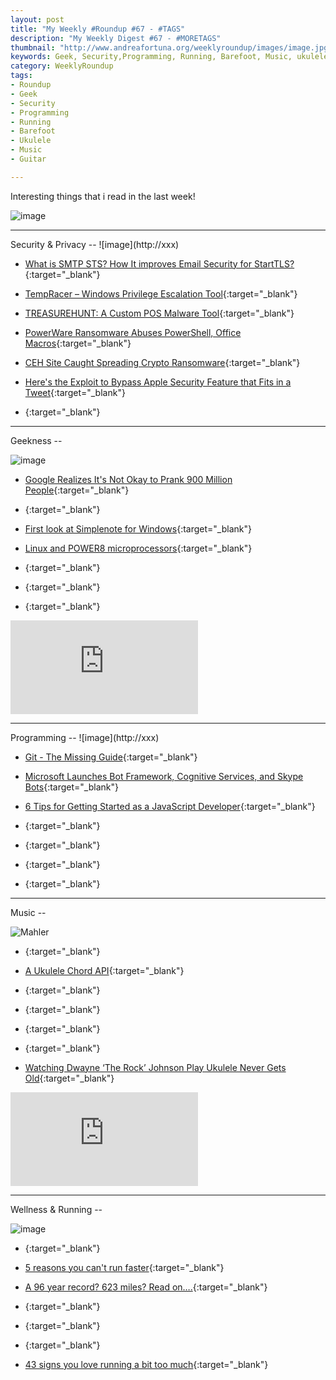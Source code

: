 ```yaml
---
layout: post
title: "My Weekly #Roundup #67 - #TAGS"
description: "My Weekly Digest #67 - #MORETAGS"
thumbnail: "http://www.andreafortuna.org/weeklyroundup/images/image.jpg"
keywords: Geek, Security,Programming, Running, Barefoot, Music, ukulele, transcription, guitar
category: WeeklyRoundup
tags: 
- Roundup
- Geek
- Security
- Programming
- Running
- Barefoot
- Ukulele
- Music
- Guitar

---
```

Interesting things that i read in the last week!

![image](/weeklyroundup/images/image.jpg)
<!-- more -->
<hr/>
Security & Privacy
--
![image](http://xxx)

- [What is SMTP STS? How It improves Email Security for StartTLS?](http://thehackernews.com/2016/03/smtp-sts-email-security.html){:target="_blank"}

- [TempRacer – Windows Privilege Escalation Tool](http://www.darknet.org.uk/2016/03/tempracer-windows-privilege-escalation-tool/){:target="_blank"}

- [TREASUREHUNT: A Custom POS Malware Tool](http://www.fireeye.com/blog/threat-research/2016/03/treasurehunt_a_cust.html){:target="_blank"}

- [PowerWare Ransomware Abuses PowerShell, Office Macros](http://www.securityweek.com/powerware-ransomware-abuses-powershell-office-macros){:target="_blank"}

- [CEH Site Caught Spreading Crypto Ransomware](https://packetstormsecurity.com/news/view/26460/CEH-Site-Caught-Spreading-Crypto-Ransomware.html){:target="_blank"}

- [Here's the Exploit to Bypass Apple Security Feature that Fits in a Tweet](http://thehackernews.com/2016/03/sip-exploit-code.html){:target="_blank"}

- [](){:target="_blank"}


<hr/>
Geekness
--

![image](http://xxx)

- [Google Realizes It's Not Okay to Prank 900 Million People](http://gizmodo.com/google-grovels-after-gmail-mic-drop-april-fool-prank-ba-1768412978){:target="_blank"}

- [](){:target="_blank"}

- [First look at Simplenote for Windows](http://www.ghacks.net/2016/04/01/simplenote-for-windows/){:target="_blank"}

- [Linux and POWER8 microprocessors](https://seravo.fi/2016/linux-and-power8-microprocessors){:target="_blank"}

- [](){:target="_blank"}

- [](){:target="_blank"}

- [](){:target="_blank"}

<div class="video-container">
<iframe src="https://www.youtube.com/embed/XXXXXX" frameborder="0" allowfullscreen></iframe>
</div>


<hr/>
Programming
--
![image](http://xxx)

- [Git - The Missing Guide](https://www.reddit.com/r/programming/comments/4cvcon/git_the_missing_guide/){:target="_blank"}

- [Microsoft Launches Bot Framework, Cognitive Services, and Skype Bots](http://www.programmableweb.com/news/microsoft-launches-bot-framework-cognitive-services-and-skype-bots/brief/2016/03/31){:target="_blank"}

- [6 Tips for Getting Started as a JavaScript Developer](http://blog.debugme.eu/getting-started-as-a-javascript-developer/){:target="_blank"}

- [](){:target="_blank"}

- [](){:target="_blank"}

- [](){:target="_blank"}

- [](){:target="_blank"}


<hr/>
Music
--

![Mahler](https://scontent-mxp1-1.xx.fbcdn.net/hphotos-xta1/v/t1.0-9/12418057_1110649992290056_729974866135463478_n.jpg?oh=2cdacade11a14670953b28fe8389fd35&oe=578F49D3)

- [](){:target="_blank"}

- [A Ukulele Chord API](http://ukenut.com/a-ukulele-api/){:target="_blank"}

- [](){:target="_blank"}

- [](){:target="_blank"}

- [](){:target="_blank"}

- [](){:target="_blank"}

- [Watching Dwayne ‘The Rock’ Johnson Play Ukulele Never Gets Old](http://www.ukulelemag.com/home/watching-dwayne-the-rock-johnson-play-ukulele-never-gets-old){:target="_blank"}

<div class="video-container">
<iframe src="https://www.youtube.com/embed/Xs8DyeeCfs4" frameborder="0" allowfullscreen></iframe>
</div>

<hr/>
Wellness & Running  
--

![image](http://xxx)

- [](){:target="_blank"}

- [5 reasons you can't run faster](http://www.runnersworld.co.uk/training/5-reasons-you-cant-run-faster/14687.html){:target="_blank"}

- [A 96 year record? 623 miles? Read on….](http://focusedperformance.co.uk/371-2/){:target="_blank"}

- [](){:target="_blank"}

- [](){:target="_blank"}

- [](){:target="_blank"}

- [43 signs you love running a bit too much](http://www.runnersworld.co.uk/community/43-signs-you-love-running-a-bit-too-much/14703.html){:target="_blank"}





